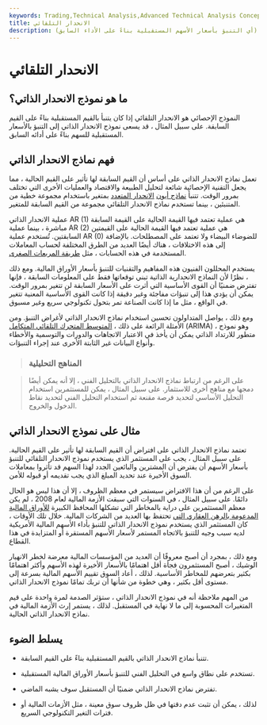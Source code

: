 ```yaml
---
keywords: Trading,Technical Analysis,Advanced Technical Analysis Concepts
title: الانحدار التلقائي
description: يعتبر النموذج الإحصائي ذاتي الانحدار إذا كان يتنبأ بالقيم المستقبلية بناءً على القيم السابقة (أي التنبؤ بأسعار الأسهم المستقبلية بناءً على الأداء السابق).
---
```


# الانحدار التلقائي
## ما هو نموذج الانحدار الذاتي؟

النموذج الإحصائي هو الانحدار التلقائي إذا كان يتنبأ بالقيم المستقبلية بناءً على القيم السابقة. على سبيل المثال ، قد يسعى نموذج الانحدار الذاتي إلى التنبؤ بالأسعار المستقبلية للسهم بناءً على أدائه السابق.

## فهم نماذج الانحدار الذاتي

تعمل نماذج الانحدار الذاتي على أساس أن القيم السابقة لها تأثير على القيم الحالية ، مما يجعل التقنية الإحصائية شائعة لتحليل الطبيعة والاقتصاد والعمليات الأخرى التي تختلف بمرور الوقت. تتنبأ [نماذج أيون](/mlr) [الانحدار المتعدد](/mlr) بمتغير باستخدام مجموعة خطية من المتنبئين ، بينما تستخدم نماذج الانحدار التلقائي مجموعة من القيم السابقة للمتغير.

عملية الانحدار الذاتي AR (1) هي عملية تعتمد فيها القيمة الحالية على القيمة السابقة مباشرة ، بينما عملية AR (2) هي عملية تعتمد فيها القيمة الحالية على القيمتين السابقتين. تُستخدم عملية AR (0) للضوضاء البيضاء ولا تعتمد على المصطلحات. بالإضافة إلى هذه الاختلافات ، هناك أيضًا العديد من الطرق المختلفة لحساب المعاملات المستخدمة في هذه الحسابات ، مثل [طريقة المربعات الصغرى](/least-squares-method).

يستخدم المحللون الفنيون هذه المفاهيم والتقنيات للتنبؤ بأسعار الأوراق المالية. ومع ذلك ، نظرًا لأن النماذج الانحدارية الذاتية تبني توقعاتها فقط على المعلومات السابقة ، فإنها تفترض ضمنيًا أن القوى الأساسية التي أثرت على الأسعار السابقة لن تتغير بمرور الوقت. يمكن أن يؤدي هذا إلى تنبؤات مفاجئة وغير دقيقة إذا كانت القوى الأساسية المعنية تتغير في الواقع ، مثل ما إذا كانت الصناعة تمر بتحول تكنولوجي سريع وغير مسبوق.

ومع ذلك ، يواصل المتداولون تحسين استخدام نماذج الانحدار الذاتي لأغراض التنبؤ. ومن الأمثلة الرائعة على ذلك ، [المتوسط المتحرك التلقائي المتكامل](/autoregressive-integrated-moving-average-arima) (ARIMA) ، وهو نموذج متطور للارتداد الذاتي يمكن أن يأخذ في الاعتبار الاتجاهات والدورات والتوسمية والأخطاء وأنواع البيانات غير الثابتة الأخرى عند إجراء التنبؤات.

> ### المناهج التحليلية

> على الرغم من ارتباط نماذج الانحدار الذاتي بالتحليل الفني ، إلا أنه يمكن أيضًا دمجها مع مناهج أخرى للاستثمار. على سبيل المثال ، يمكن للمستثمرين استخدام التحليل الأساسي لتحديد فرصة مقنعة ثم استخدام التحليل الفني لتحديد نقاط الدخول والخروج.

>

## مثال على نموذج الانحدار الذاتي

تعتمد نماذج الانحدار الذاتي على افتراض أن القيم السابقة لها تأثير على القيم الحالية. على سبيل المثال ، يجب على المستثمر الذي يستخدم نموذج الانحدار التلقائي للتنبؤ بأسعار الأسهم أن يفترض أن المشترين والبائعين الجدد لهذا السهم قد تأثروا بمعاملات السوق الأخيرة عند تحديد المبلغ الذي يجب تقديمه أو قبوله للأمن.

على الرغم من أن هذا الافتراض سيستمر في معظم الظروف ، إلا أن هذا ليس هو الحال دائمًا. على سبيل المثال ، في السنوات التي سبقت الأزمة المالية لعام 2008 ، لم يكن معظم المستثمرين على دراية بالمخاطر التي تشكلها المحافظ الكبيرة [للأوراق المالية المدعومة بالرهن العقاري التي](/mbs) تحتفظ بها العديد من الشركات المالية. خلال تلك الأوقات ، كان المستثمر الذي يستخدم نموذج الانحدار الذاتي للتنبؤ بأداء الأسهم المالية الأمريكية لديه سبب وجيه للتنبؤ بالاتجاه المستمر لأسعار الأسهم المستقرة أو المتزايدة في هذا القطاع.

ومع ذلك ، بمجرد أن أصبح معروفًا أن العديد من المؤسسات المالية معرضة لخطر الانهيار الوشيك ، أصبح المستثمرون فجأة أقل اهتمامًا بالأسعار الأخيرة لهذه الأسهم وأكثر اهتمامًا بكثير بتعرضهم للمخاطر الأساسية. لذلك ، أعاد السوق تقييم الأسهم المالية بسرعة إلى مستوى أقل بكثير ، وهي خطوة من شأنها أن تربك تمامًا نموذج الانحدار الذاتي.

من المهم ملاحظة أنه في نموذج الانحدار الذاتي ، ستؤثر الصدمة لمرة واحدة على قيم المتغيرات المحسوبة إلى ما لا نهاية في المستقبل. لذلك ، يستمر إرث الأزمة المالية في نماذج الانحدار الذاتي الحالية.

## يسلط الضوء

- تتنبأ نماذج الانحدار الذاتي بالقيم المستقبلية بناءً على القيم السابقة.

- تستخدم على نطاق واسع في التحليل الفني للتنبؤ بأسعار الأوراق المالية المستقبلية.

- تفترض نماذج الانحدار الذاتي ضمنيًا أن المستقبل سوف يشبه الماضي.

- لذلك ، يمكن أن تثبت عدم دقتها في ظل ظروف سوق معينة ، مثل الأزمات المالية أو فترات التغير التكنولوجي السريع.

